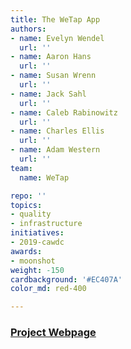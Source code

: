 ```yaml
---
title: The WeTap App
authors: 
- name: Evelyn Wendel
  url: ''
- name: Aaron Hans
  url: ''
- name: Susan Wrenn
  url: ''
- name: Jack Sahl
  url: ''
- name: Caleb Rabinowitz
  url: ''
- name: Charles Ellis
  url: ''
- name: Adam Western
  url: ''
team: 
  name: WeTap

repo: ''
topics:
- quality
- infrastructure
initiatives:
- 2019-cawdc
awards:
- moonshot
weight: -150
cardbackground: '#EC407A'
color_md: red-400

---
```


### [Project Webpage](http://wetap.org/)


